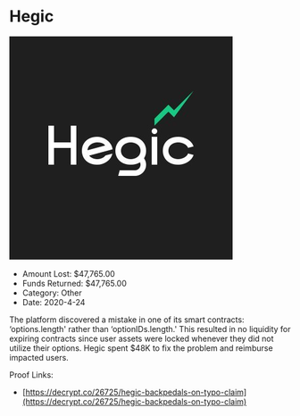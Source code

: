 # Hegic
![Hegic](/rektimages/Hegic.png)
- Amount Lost: $47,765.00
- Funds Returned: $47,765.00
- Category: Other
- Date: 2020-4-24

The platform discovered a mistake in one of its smart contracts: ‘options.length' rather than ‘optionIDs.length.' This resulted in no liquidity for expiring contracts since user assets were locked whenever they did not utilize their options. Hegic spent $48K to fix the problem and reimburse impacted users.


Proof Links:
- [https://decrypt.co/26725/hegic-backpedals-on-typo-claim](https://decrypt.co/26725/hegic-backpedals-on-typo-claim)


